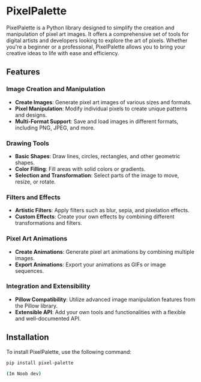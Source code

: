 # PixelPalette

PixelPalette is a Python library designed to simplify the creation and manipulation of pixel art images. It offers a comprehensive set of tools for digital artists and developers looking to explore the art of pixels. Whether you're a beginner or a professional, PixelPalette allows you to bring your creative ideas to life with ease and efficiency.

## Features

### Image Creation and Manipulation

- **Create Images**: Generate pixel art images of various sizes and formats.
- **Pixel Manipulation**: Modify individual pixels to create unique patterns and designs.
- **Multi-Format Support**: Save and load images in different formats, including PNG, JPEG, and more.

### Drawing Tools

- **Basic Shapes**: Draw lines, circles, rectangles, and other geometric shapes.
- **Color Filling**: Fill areas with solid colors or gradients.
- **Selection and Transformation**: Select parts of the image to move, resize, or rotate.

### Filters and Effects

- **Artistic Filters**: Apply filters such as blur, sepia, and pixelation effects.
- **Custom Effects**: Create your own effects by combining different transformations and filters.

### Pixel Art Animations

- **Create Animations**: Generate pixel art animations by combining multiple images.
- **Export Animations**: Export your animations as GIFs or image sequences.

### Integration and Extensibility

- **Pillow Compatibility**: Utilize advanced image manipulation features from the Pillow library.
- **Extensible API**: Add your own tools and functionalities with a flexible and well-documented API.

## Installation

To install PixelPalette, use the following command:

```bash
pip install pixel-palette

(Im Noob dev)
